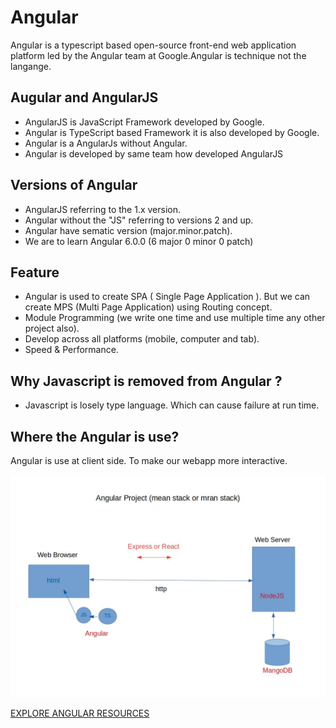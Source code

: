 # Angular

Angular is a typescript based open-source front-end web application platform led by the Angular team at Google.Angular is technique not the langange.


## Augular and AngularJS

- AngularJS is JavaScript Framework developed by Google.
- Angular is TypeScript based Framework it is also developed by Google.
- Angular is a AngularJs without Angular.
- Angular is developed by same team how developed AngularJS


## Versions of Angular

- AngularJS referring to the 1.x version.
- Angular without the "JS" referring to versions 2 and up.
- Angular have sematic version (major.minor.patch).
- We are to learn Angular 6.0.0 (6 major 0 minor 0 patch)


## Feature

- Angular is used to create SPA ( Single Page Application ). But we can create MPS (Multi Page Application) using Routing concept.
- Module Programming (we write one time and use multiple time any other project also).
- Develop across all platforms (mobile, computer and tab).
- Speed & Performance.



## Why Javascript is removed from Angular ?

- Javascript is losely type language. Which can cause failure at run time.

## Where the Angular is use?

Angular is use at client side. To make our webapp more interactive.

![ Diagram shown where the Angular is use](angular_project.jpeg "Angular Project")


[EXPLORE ANGULAR RESOURCES](https://angular.io/resources)
